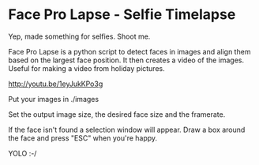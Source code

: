 Face Pro Lapse - Selfie Timelapse
==================================

Yep, made something for selfies. Shoot me.

Face Pro Lapse is a python script to detect faces in images and align them based on the largest face position. It then creates a video of the images. Useful for making a video from holiday pictures.

http://youtu.be/1eyJukKPo3g 

Put your images in ./images

Set the output image size, the desired face size and the framerate.

If the face isn't found a selection window will appear. Draw a box around the face and press "ESC" when you're happy.

YOLO :-/
